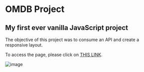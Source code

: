OMDB Project
=======

My first ever vanilla JavaScript project
-----------

The objective of this project was to consume an API and create a responsive layout.

To access the page, please click on [THIS LINK](https://omdb-project.vercel.app/).

![image](https://images.unsplash.com/photo-1536440136628-849c177e76a1?ixid=MXwxMjA3fDB8MHxwaG90by1wYWdlfHx8fGVufDB8fHw%3D&ixlib=rb-1.2.1&auto=format&fit=crop&w=400&q=80)
